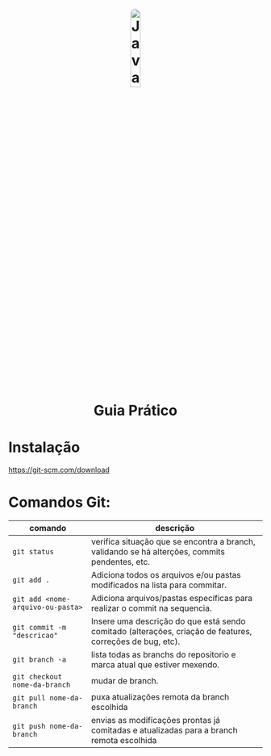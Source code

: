 <h1 align="center">
    <img style="border-radius: 50%" alt="JavaScript" title="#estudosJs" src="https://fofxacademy.com/wp-content/uploads/2020/01/install-git-for-multiple-users.png" width='20%' align="center"/>
    <br>
    Guia Prático
</h1>

# Instalação 
https://git-scm.com/download

# Comandos Git:

|comando|descrição|
| ----------- | ----------- | 
|`git status`| verifica situação que se encontra a branch, validando se há alterções, commits pendentes, etc.|
|`git add .`| Adiciona todos os arquivos e/ou pastas modificados na lista para commitar.|
|`git add <nome-arquivo-ou-pasta>`| Adiciona arquivos/pastas específicas para realizar o commit na sequencia.|
|`git commit -m "descricao"`| Insere uma descrição do que está sendo comitado (alterações, criação de features, correções de bug, etc).|
|`git branch -a`| lista todas as branchs do repositorio e marca atual que estiver mexendo.|
|`git checkout nome-da-branch`| mudar de branch.|
|`git pull nome-da-branch`| puxa atualizações remota da branch escolhida|
|`git push nome-da-branch`|envias as modificações prontas já comitadas e atualizadas para a branch remota escolhida|



